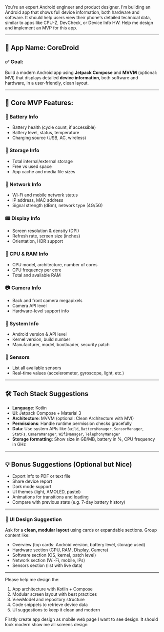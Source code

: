 You're an expert Android engineer and product designer. I'm building an Android app that shows full device information, both hardware and software. It should help users view their phone's detailed technical data, similar to apps like CPU-Z, DevCheck, or Device Info HW.
Help me design and implement an MVP for this app.


---
## 🎯 App Name: CoreDroid
### ✅ Goal:
Build a modern Android app using **Jetpack Compose** and **MVVM** (optional: MVI) that displays detailed **device information**, both software and hardware, in a user-friendly, clean layout.

---

## 📱 Core MVP Features:

### 🔋 Battery Info
- Battery health (cycle count, if accessible)
- Battery level, status, temperature
- Charging source (USB, AC, wireless)
### 💾 Storage Info
- Total internal/external storage
- Free vs used space
- App cache and media file sizes
### 📶 Network Info
- Wi-Fi and mobile network status
- IP address, MAC address
- Signal strength (dBm), network type (4G/5G)
### 📟 Display Info
- Screen resolution & density (DPI)
- Refresh rate, screen size (inches)
- Orientation, HDR support
### 🧠 CPU & RAM Info
- CPU model, architecture, number of cores
- CPU frequency per core
- Total and available RAM
### 📷 Camera Info
- Back and front camera megapixels
- Camera API level
- Hardware-level support info
### 🔐 System Info
- Android version & API level
- Kernel version, build number
- Manufacturer, model, bootloader, security patch
### 📲 Sensors
- List all available sensors
- Real-time values (accelerometer, gyroscope, light, etc.)
---
## 🛠️ Tech Stack Suggestions
- **Language**: Kotlin
- **UI**: Jetpack Compose + Material 3
- **Architecture**: MVVM (optional: Clean Architecture with MVI)
- **Permissions**: Handle runtime permission checks gracefully
- **Data**: Use system APIs like `Build`, `BatteryManager`, `SensorManager`, `StatFs`, `CameraManager`, `WifiManager`, `TelephonyManager`
- **Storage formatting**: Show size in GB/MB, battery in %, CPU frequency in GHz
---
## 💡 Bonus Suggestions (Optional but Nice)
- Export info to PDF or text file
- Share device report
- Dark mode support
- UI themes (light, AMOLED, pastel)
- Animations for transitions and loading
- Compare with previous stats (e.g. 7-day battery history)
---
### 🎨 UI Design Suggestion
Ask for a **clean, modular layout** using cards or expandable sections. Group content like:
- Overview (top cards: Android version, battery level, storage used)
- Hardware section (CPU, RAM, Display, Camera)
- Software section (OS, kernel, patch level)
- Network section (Wi-Fi, mobile, IPs)
- Sensors section (list with live data)
---
Please help me design the:
1. App architecture with Kotlin + Compose
2. Modular screen layout with best practices
3. ViewModel and repository structure
4. Code snippets to retrieve device data
5. UI suggestions to keep it clean and modern

Firstly create app design as mobile web page I want to see design. It should look modern show me all screens design
